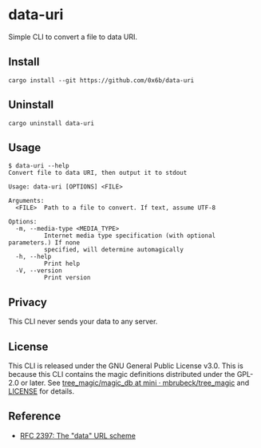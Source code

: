 # data-uri

Simple CLI to convert a file to data URI.

## Install

```shell
cargo install --git https://github.com/0x6b/data-uri
```

## Uninstall

```shell
cargo uninstall data-uri
```

## Usage

```console
$ data-uri --help
Convert file to data URI, then output it to stdout

Usage: data-uri [OPTIONS] <FILE>

Arguments:
  <FILE>  Path to a file to convert. If text, assume UTF-8

Options:
  -m, --media-type <MEDIA_TYPE>
          Internet media type specification (with optional parameters.) If none
          specified, will determine automagically
  -h, --help
          Print help
  -V, --version
          Print version
```

## Privacy

This CLI never sends your data to any server.

## License

This CLI is released under the GNU General Public License v3.0. This is because this CLI contains the magic definitions distributed under the GPL-2.0 or later. See [tree_magic/magic_db at mini · mbrubeck/tree_magic](https://github.com/mbrubeck/tree_magic/tree/adc1b4024cf0a44fdf9692ee721d36e5e8a03665/magic_db) and [LICENSE](LICENSE) for details.

## Reference

- [RFC 2397: The "data" URL scheme](https://www.rfc-editor.org/rfc/rfc2397)

